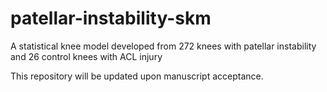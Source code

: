 # patellar-instability-skm
A statistical knee model developed from 272 knees with patellar instability and 26 control knees with ACL injury

This repository will be updated upon manuscript acceptance.
